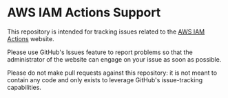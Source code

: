 # AWS IAM Actions Support

This repository is intended for tracking issues related to the
[AWS IAM Actions](https://www.awsiamactions.io) website.

Please use GitHub's Issues feature to report problems so that the administrator of the website can
engage on your issue as soon as possible.

Please do not make pull requests against this repository: it is not meant to contain any code and
only exists to leverage GitHub's issue-tracking capabilities.
